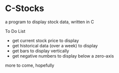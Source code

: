 # C-Stocks
a program to display stock data, written in C

To Do List
- get current stock price to display
- get historical data (over a week) to display
- get bars to display vertically
- get negative numbers to display below a zero-axis

more to come, hopefully
